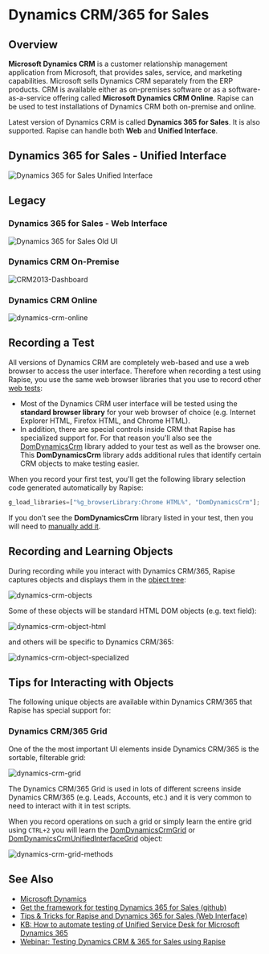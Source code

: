 # Dynamics CRM/365 for Sales

## Overview

**Microsoft Dynamics CRM** is a customer relationship management application from Microsoft, that provides sales, service, and marketing capabilities. Microsoft sells Dynamics CRM separately from the ERP products. CRM is available either as on-premises software or as a software-as-a-service offering called **Microsoft Dynamics CRM Online**. Rapise can be used to test installations of Dynamics CRM both on-premise and online.

Latest version of Dynamics CRM is called **Dynamics 365 for Sales**. It is also supported. Rapise can handle both **Web** and **Unified Interface**.

## Dynamics 365 for Sales - Unified Interface

![Dynamics 365 for Sales Unified Interface](./img/dynamics_crm_unified_interface.png)

## Legacy

### Dynamics 365 for Sales - Web Interface

![Dynamics 365 for Sales Old UI](./img/dynamics_crm_web.png)

### Dynamics CRM On-Premise

![CRM2013-Dashboard](./img/dynamics_crm1.png)

### Dynamics CRM Online

![dynamics-crm-online](./img/dynamics_crm2.png)

## Recording a Test

All  versions of Dynamics CRM are completely web-based and use a web browser to access the user interface. Therefore when recording a test using Rapise, you use the same web browser libraries that you use to record other [web tests](web_testing.md):

- Most of the Dynamics CRM user interface will be tested using the **standard browser library** for your web browser of choice (e.g. Internet Explorer HTML, Firefox HTML, and Chrome HTML).
- In addition, there are special controls inside CRM that Rapise has specialized support for. For that reason you'll also see the [DomDynamicsCrm](/Libraries/ses_lib_dynamicscrm/) library added to your test as well as the browser one. This **DomDynamicsCrm** library adds additional rules that identify certain CRM objects to make testing easier.

When you record your first test, you'll get the following library selection code generated automatically by Rapise:

```javascript
g_load_libraries=["%g_browserLibrary:Chrome HTML%", "DomDynamicsCrm"];
```

If you don’t see the **DomDynamicsCrm** library listed in your test, then you will need to [manually add it](change_the_libraries_being_use.md).

## Recording and Learning Objects

During recording while you interact with Dynamics CRM/365, Rapise captures objects and displays them in the [object tree](object_learning.md):

![dynamics-crm-objects](./img/dynamics_crm3.png)

Some of these objects will be standard HTML DOM objects (e.g. text field):

![dynamics-crm-object-html](./img/dynamics_crm4.png)

and others will be specific to Dynamics CRM/365:

![dynamics-crm-object-specialized](./img/dynamics_crm5.png)

## Tips for Interacting with Objects

The following unique objects are available within Dynamics CRM/365 that Rapise has special support for:

### Dynamics CRM/365 Grid

One of the the most important UI elements inside Dynamics CRM/365 is the sortable, filterable grid:

![dynamics-crm-grid](./img/dynamics_crm6.png)

The Dynamics CRM/365 Grid is used in lots of different screens inside Dynamics CRM/365 (e.g. Leads, Accounts, etc.) and it is very common to need to interact with it in test scripts.

When you record operations on such a grid or simply learn the entire grid using `CTRL+2` you will learn the [DomDynamicsCrmGrid](/Libraries/DomDynamicsCrmGrid/) or [DomDynamicsCrmUnifiedInterfaceGrid](/Libraries/DomDynamicsCrmUnifiedInterfaceGrid/) object:

![dynamics-crm-grid-methods](./img/dynamics_crm7.png)

## See Also

- [Microsoft Dynamics](microsoft_dynamics.md)
- [Get the framework for testing Dynamics 365 for Sales (github)](https://github.com/Inflectra/rapise-dynamics365-crm)
- [Tips & Tricks for Rapise and Dynamics 365 for Sales (Web Interface)](https://www.inflectra.com/support/knowledgebase/kb277.aspx)
- [KB: How to automate testing of Unified Service Desk for Microsoft Dynamics 365](https://www.inflectra.com/Support/KnowledgeBase/KB362.aspx)
- [Webinar: Testing Dynamics CRM & 365 for Sales using Rapise](https://youtu.be/49DpIhpFLx8)